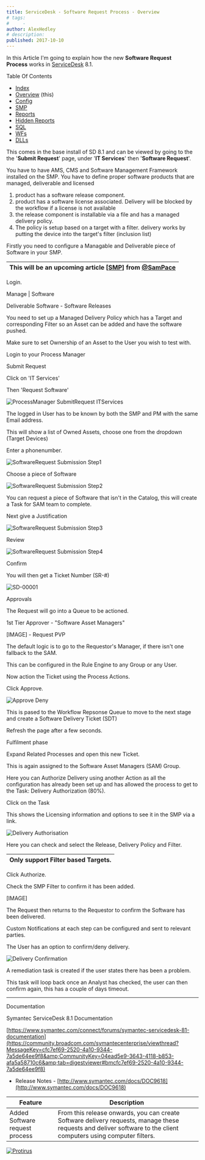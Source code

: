 ```yaml
---
title: ServiceDesk - Software Request Process - Overview
# tags:
#     - 
author: AlexHedley
# description: 
published: 2017-10-10
---
```


In this Article I'm going to explain how the new **Software Request Process** works in [ServiceDesk](https://www.symantec.com/products/service-desk) 8.1.

Table Of Contents
  
- [Index](https://community.broadcom.com/symantecenterprise/viewdocument?DocumentKey=253f9b2f-045e-4e05-acb9-fcc37005f674&amp;CommunityKey=206bac34-051d-4ea1-b726-4ea8778c1986&amp;tab=librarydocuments)
- [Overview](https://community.broadcom.com/symantecenterprise/viewdocument?DocumentKey=a5fdba6d-707b-44be-a051-b08e5a5cfe19&amp;CommunityKey=04ead5e9-3643-4118-b853-afa5a58710c6&amp;tab=librarydocuments) (this)
- [Config](https://community.broadcom.com/symantecenterprise/viewdocument?DocumentKey=e3acdfdc-8b09-4ca7-afb5-821c9cce9301&amp;CommunityKey=04ead5e9-3643-4118-b853-afa5a58710c6&amp;tab=librarydocuments)
- [SMP](https://www.symantec.com/connect/articles/servicedesk-software-request-process-smp)
- [Reports](https://community.broadcom.com/symantecenterprise/viewdocument?DocumentKey=24530d5f-01a3-464d-846b-01482ee0c85e&amp;CommunityKey=206bac34-051d-4ea1-b726-4ea8778c1986&amp;tab=librarydocuments)
- [Hidden Reports](https://community.broadcom.com/symantecenterprise/viewdocument?DocumentKey=f39346c9-799f-4d1b-ba9b-7f0910cd9c74&amp;CommunityKey=04ead5e9-3643-4118-b853-afa5a58710c6&amp;tab=librarydocuments)
- [SQL](https://community.broadcom.com/symantecenterprise/viewdocument?DocumentKey=28879800-dd5e-436b-8f8b-9bc7301fbb1e&amp;CommunityKey=04ead5e9-3643-4118-b853-afa5a58710c6&amp;tab=librarydocuments)
- [WFs](https://community.broadcom.com/symantecenterprise/viewdocument?DocumentKey=736fee28-7f45-497e-b208-b3de50cde839&amp;CommunityKey=04ead5e9-3643-4118-b853-afa5a58710c6&amp;tab=librarydocuments)
- [DLLs](https://community.broadcom.com/symantecenterprise/viewdocument?DocumentKey=f4cef159-76c3-4b5b-9287-94aee6bec214&amp;CommunityKey=04ead5e9-3643-4118-b853-afa5a58710c6&amp;tab=librarydocuments)

This comes in the base install of SD 8.1 and can be viewed by going to the the '**Submit Request**' page, under '**IT Services**' then '**Software Request**'.

You have to have AMS, CMS and Software Management Framework installed on the SMP. You have to define proper software products that are managed, deliverable and licensed

1. product has a software release component.
2. product has a software license associated. Delivery will be blocked by the workflow if a license is not available
3. the release component is installable via a file and has a managed delivery policy.
4. The policy is setup based on a target with a filter. delivery works by putting the device into the target's filter (inclusion list)

Firstly you need to configure a Managable and Deliverable piece of Software in your SMP.

| This will be an upcoming article [[SMP](https://www.symantec.com/connect/articles/servicedesk-software-request-process-smp)] from [@SamPace](https://www.symantec.com/connect/user/sam-pace) |
| --- |

Login.
  
Manage | Software
  
Deliverable Software - Software Releases
  
You need to set up a Managed Delivery Policy which has a Target and corresponding Filter so an Asset can be added and have the software pushed.
  
Make sure to set Ownership of an Asset to the User you wish to test with.

Login to your Process Manager
  
Submit Request
  
Click on 'IT Services'
  
Then 'Request Software'
  
![ProcessManager SubmitRequest ITServices](images\ProcessManager_SubmitRequest_ITServices.png)
  
The logged in User has to be known by both the SMP and PM with the same Email address.
  
This will show a list of Owned Assets, choose one from the dropdown (Target Devices)
  
Enter a phonenumber.
  
![SoftwareRequest Submission Step1](images\SoftwareRequest_Submission_Step1.png)
  
Choose a piece of Software
  
![SoftwareRequest Submission Step2](images\SoftwareRequest_Submission_Step2.png)
  
You can request a piece of Software that isn't in the Catalog, this will create a Task for SAM team to complete.
  
Next give a Justification
  
![SoftwareRequest Submission Step3](images\SoftwareRequest_Submission_Step3.png)

Review
  
![SoftwareRequest Submission Step4](images\SoftwareRequest_Submission_Step4.png)
  
Confirm
  
You will then get a Ticket Number (SR-#)
  
![SD-00001](images\SD-00001.png)

Approvals
  
The Request will go into a Queue to be actioned.
  
1st Tier Approver - "Software Asset Managers"
  
[IMAGE] - Request PVP

The default logic is to go to the Requestor's Manager, if there isn't one fallback to the SAM.
  
This can be configured in the Rule Engine to any Group or any User.

Now action the Ticket using the Process Actions.
  
Click Approve.
  
![Approve Deny](images\ApproveDeny.png)

This is pased to the Workflow Repsonse Queue to move to the next stage and create a Software Delivery Ticket (SDT)
  
Refresh the page after a few seconds.
  
Fulfilment phase

Expand Related Processes and open this new Ticket.
  
This is again assigned to the Software Asset Managers (SAM) Group.
  
Here you can Authorize Delivery using another Action as all the configuration has already been set up and has allowed the process to get to the Task: Delivery Authorization (80%).
  
Click on the Task
  
This shows the Licensing information and options to see it in the SMP via a link.
  
![Delivery Authorisation](images\DeliveryAuthorisation.png)

Here you can check and select the Release, Delivery Policy and Filter.

| Only support Filter based Targets. |
| --- |

Click Authorize.
  
Check the SMP Filter to confirm it has been added.
  
[IMAGE]
  
The Request then returns to the Requestor to confirm the Software has been delivered.
  
Custom Notifications at each step can be configured and sent to relevant parties.
  
The User has an option to confirm/deny delivery.
  
![Delivery Confirmation](images\DeliveryConfirmation.png)

A remediation task is created if the user states there has been a problem.
  
This task will loop back once an Analyst has checked, the user can then confirm again, this has a couple of days timeout.

---
  
Documentation
  
Symantec ServiceDesk 8.1 Documentation
  
[https://www.symantec.com/connect/forums/symantec-servicedesk-81-documentation](https://community.broadcom.com/symantecenterprise/viewthread?MessageKey=cfc7ef69-2520-4a10-9344-7a5de64ee9f8&amp;CommunityKey=04ead5e9-3643-4118-b853-afa5a58710c6&amp;tab=digestviewer#bmcfc7ef69-2520-4a10-9344-7a5de64ee9f8)

- Release Notes - [http://www.symantec.com/docs/DOC9618](http://www.symantec.com/docs/DOC9618)

| Feature | Description |
| --- | --- |
| Added Software request process | From this release onwards, you can create Software delivery requests, manage these requests and deliver software to the client computers using computer filters. |

[![Protirus](images\Protirus.png)](https://protirus.com/)
